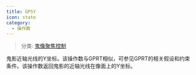 ```yaml
---
title: GPSY
icon: state
category:
  - 操作数
---
```


> 分类: [鬼像聚焦控制](/hb/operands/131/886/  "Zemax 操作数 鬼像聚焦控制")

鬼影近轴光线的Y坐标。该操作数与GPRT相似，可参见GPRT的相关假设和约束条件。该操作数返回鬼影的近轴光线在像面上的Y坐标。